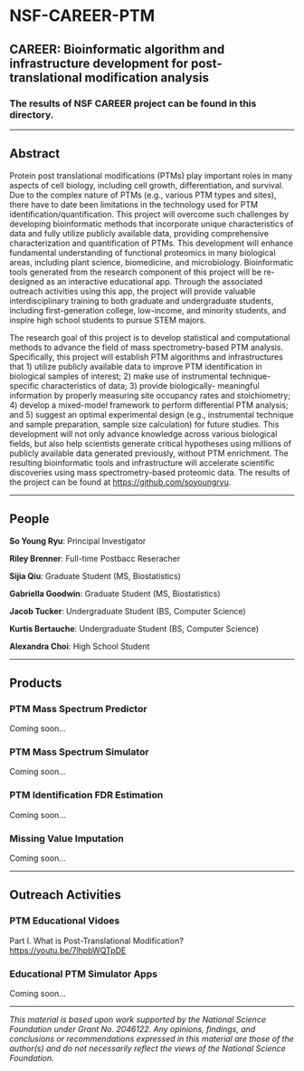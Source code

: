 # NSF-CAREER-PTM
## CAREER: Bioinformatic algorithm and infrastructure development for post-translational modification analysis
### The results of NSF CAREER project can be found in this directory.
---------------------
## Abstract
Protein post translational modifications (PTMs) play important roles in many aspects of cell biology, including cell growth, differentiation, and survival. Due to the complex nature of PTMs (e.g., various PTM types and sites), there have to date been limitations in the technology used for PTM identification/quantification. This project will overcome such challenges by developing bioinformatic methods that incorporate unique characteristics of data and fully utilize publicly available data, providing comprehensive characterization and quantification of PTMs. This development will enhance fundamental understanding of functional proteomics in many biological areas, including plant science, biomedicine, and microbiology. Bioinformatic tools generated from the research component of this project will be re-designed as an interactive educational app. Through the associated outreach activities using this app, the project will provide valuable interdisciplinary training to both graduate and undergraduate students, including first-generation college, low-income, and minority students, and inspire high school students to pursue STEM majors.

The research goal of this project is to develop statistical and computational methods to advance the field of mass spectrometry-based PTM analysis. Specifically, this project will establish PTM algorithms and infrastructures that 1) utilize publicly available data to improve PTM identification in biological samples of interest; 2) make use of instrumental technique-specific characteristics of data; 3) provide biologically- meaningful information by properly measuring site occupancy rates and stoichiometry; 4) develop a mixed-model framework to perform differential PTM analysis; and 5) suggest an optimal experimental design (e.g., instrumental technique and sample preparation, sample size calculation) for future studies. This development will not only advance knowledge across various biological fields, but also help scientists generate critical hypotheses using millions of publicly available data generated previously, without PTM enrichment. The resulting bioinformatic tools and infrastructure will accelerate scientific discoveries using mass spectrometry-based proteomic data. The results of the project can be found at https://github.com/soyoungryu.

______________________
## People
**So Young Ryu**: Principal Investigator 

**Riley Brenner**: Full-time Postbacc Reseracher 

**Sijia Qiu**: Graduate Student (MS, Biostatistics)

**Gabriella Goodwin**: Graduate Student (MS, Biostatistics)

**Jacob Tucker**: Undergraduate Student (BS, Computer Science)

**Kurtis Bertauche**: Undergraduate Student (BS, Computer Science)

**Alexandra Choi**: High School Student

__________________________

## Products
### PTM Mass Spectrum Predictor
Coming soon...
### PTM Mass Spectrum Simulator
Coming soon...
### PTM Identification FDR Estimation
Coming soon...
### Missing Value Imputation
Coming soon...

_____________________________
## Outreach Activities
### PTM Educational Vidoes
Part I. What is Post-Translational Modification? 
https://youtu.be/7lhpbWQTpDE
### Educational PTM Simulator Apps
Coming soon...
__________________________
*This material is based upon work supported by the National Science Foundation under Grant No. 2046122. Any opinions, findings, and conclusions or recommendations expressed in this material are those of the author(s) and do not necessarily reflect the views of the National Science Foundation.* 




